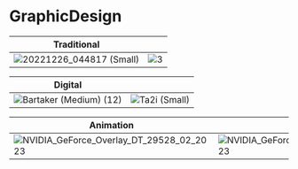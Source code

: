 # GraphicDesign
|Traditional||
|-----|-|
|![20221226_044817 (Small)](https://user-images.githubusercontent.com/89361982/218051377-3c04cc28-f9b3-4b49-96ef-52a10b25d446.jpg)|![3](https://user-images.githubusercontent.com/89361982/218050459-f337bd58-129b-4808-bb05-db70ac2b8d84.png)|


|Digital||
|---------|-|
|![Bartaker (Medium) (12)](https://user-images.githubusercontent.com/89361982/218046912-5c41773d-a2f4-47aa-997c-f5476c8cd943.png)|![Ta2i (Small)](https://user-images.githubusercontent.com/89361982/218050733-81db9614-8afd-43a3-9b26-b4ab670537d8.png)|



|Animation||
|---------|-|
|![NVIDIA_GeForce_Overlay_DT_29528_02_2023](https://user-images.githubusercontent.com/89361982/218047247-de40c2d4-0dc2-4bbb-a999-4ba8bb2aba10.gif)|![NVIDIA_GeForce_Overlay_DT_36918_02_2023](https://user-images.githubusercontent.com/89361982/218047276-47fe966c-9a90-47d7-9f69-5a388e097a7c.gif)|

